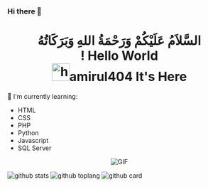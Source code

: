 ### Hi there 👋

<h1 align="center">السَّلاَمُ عَلَيْكُمْ وَرَحْمَةُ اللهِ وَبَرَكَاتُهُ<br>! Hello World <br><img src="https://user-images.githubusercontent.com/1303154/88677602-1635ba80-d120-11ea-84d8-d263ba5fc3c0.gif" width="40px" alt="hi">amirul404 It's Here </h1>

:page_with_curl: I'm currently learning:
- HTML
- CSS
- PHP
- Python
- Javascript
- SQL Server

<center><img align="center" fit="fill" alt="GIF" src="https://media.giphy.com/media/rYKOIPLS2qbsDYBTFd/giphy.gif"/></center>


![github stats](https://github-readme-stats.vercel.app/api?username=amirul404&show_icons=true&theme=radical)
![github toplang](https://github-readme-stats.vercel.app/api/top-langs/?username=amirul404&layout=compact&theme=nightowl)
![github card](https://github-readme-stats.vercel.app/api/pin/?username=amirul404&repo=wa-bot&theme=dark)
